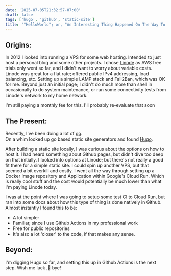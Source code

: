 ```yaml
---
date: '2025-07-05T21:32:57-07:00'
draft: false
tags: ['hugo', 'github', 'static-site']
title: '"HelloWorld"; or, "An Interesting Thing Happened On The Way To The Static Site"'
---
```



## Origins:
In 2012 I looked into running a VPS for some web hosting.  Intended to just host a personal blog and some other projects.  I chose [Linode](https://www.linode.com/) as AWS free trials only went so far, and I didn't want to worry about variable costs.  Linode was great for a flat rate; offered public IPv4 addressing, load balancing, etc.  Setting up a simple LAMP stack and Fail2Ban, which was OK for me. Beyond just an initial page; I didn't do much more than shell in occasionally to do system maintenance, or run some connectivity tests from Linode's network to my home network.  

I'm still paying a monthly fee for this.  I'll probably re-evaluate that soon


## The Present:
Recently, I've been doing a lot of [go](https://go.dev/).  
On a whim looked up go based static site generators and found [Hugo](https://gohugo.io/).  

After building a static site locally, I was curious about the options on how to host it.  I had heard something about Github pages, but didn't dive too deep on that initially.  I looked into options at Linode; but there's not really a good fit there for a simple static site.  I could spin up another VPS, but that seemed a bit overkill and costly.  I went all the way through setting up a Docker Image repository and Application within Google's Cloud Run.  Which is really cool stuff and the cost would potentially be much lower than what I'm paying Linode today.

I was at the point where I was going to setup some test CI to Cloud Run, but ran into some docs about how this type of thing is done natively in Github.  Almost instantly I found this to be:

- A lot simpler
- Familiar, since I use Github Actions in my professional work
- Free for public repositories
- It's also a lot 'closer' to the code, if that makes any sense.

## Beyond:
I'm digging Hugo so far, and setting this up in Github Actions is the next step.  Wish me luck ,👋 bye!
